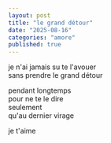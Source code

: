 ```yaml
---
layout: post
title: "le grand détour"
date: "2025-08-16"
categories: "amore"
published: true
---
```


je n'ai jamais su te l'avouer  
sans prendre le grand détour  

pendant longtemps  
pour ne te le dire  
seulement  
qu'au dernier virage  

je t'aime   
